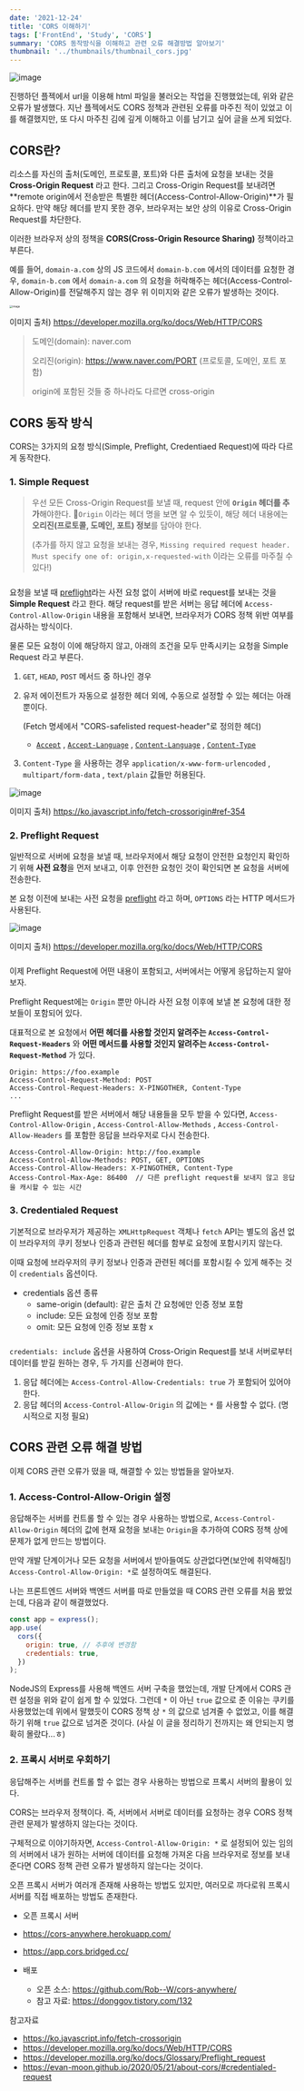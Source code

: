 ```yaml
---
date: '2021-12-24'
title: 'CORS 이해하기'
tags: ['FrontEnd', 'Study', 'CORS']
summary: 'CORS 동작방식을 이해하고 관련 오류 해결방법 알아보기'
thumbnail: '../thumbnails/thumbnail_cors.jpg'
---
```




![image](https://user-images.githubusercontent.com/70627979/147853818-867e9a63-2fe8-4b8f-b7c7-d57b8bebd417.png)

진행하던 플젝에서 url을 이용해 html 파일을 불러오는 작업을 진행했었는데, 위와 같은 오류가 발생했다. 지난 플젝에서도 CORS 정책과 관련된 오류를 마주친 적이 있었고 이를 해결했지만, 또 다시 마주친 김에 깊게 이해하고 이를 남기고 싶어 글을 쓰게 되었다.



## CORS란?

리소스를 자신의 출처(도메인, 프로토콜, 포트)와 다른 출처에 요청을 보내는 것을 **Cross-Origin Request** 라고 한다. 그리고  Cross-Origin Request를 보내려면 **remote origin에서 전송받은 특별한 헤더(Access-Control-Allow-Origin)**가 필요하다. 만약 해당 헤더를 받지 못한 경우, 브라우저는 보안 상의 이유로 Cross-Origin Request를 차단한다.

이러한 브라우저 상의 정책을 **CORS(Cross-Origin Resource Sharing)** 정책이라고 부른다.

예를 들어, `domain-a.com` 상의 JS 코드에서 `domain-b.com` 에서의 데이터를 요청한 경우, `domain-b.com` 에서 `domain-a.com` 의 요청을 허락해주는 헤더(Access-Control-Allow-Origin)를 전달해주지 않는 경우 위 이미지와 같은 오류가 발생하는 것이다.

<img src="https://user-images.githubusercontent.com/70627979/147323135-4a1ccc04-cf07-44e4-8335-467d84aaa151.png" alt="image" style="zoom: 33%;" />

이미지 출처) https://developer.mozilla.org/ko/docs/Web/HTTP/CORS

> 도메인(domain): naver.com
>
> 오리진(origin): https://www.naver.com/PORT (프로토콜, 도메인, 포트 포함)
>
> origin에 포함된 것들 중 하나라도 다르면 cross-origin



## CORS 동작 방식

CORS는 3가지의 요청 방식(Simple, Preflight, Credentiaed Request)에 따라 다르게 동작한다.



### 1. Simple Request

> 우선 모든 Cross-Origin Request를 보낼 때, request 안에  **`Origin` 헤더를 추가**해야한다. `Origin` 이라는 헤더 명을 보면 알 수 있듯이, 해당 헤더 내용에는 **오리진(프로토콜, 도메인, 포트) 정보**를 담아야 한다.
>
> (추가를 하지 않고 요청을 보내는 경우, `Missing required request header. Must specify one of: origin,x-requested-with` 이라는 오류를 마주칠 수 있다!)

##### 

요청을 보낼 때 [preflight](https://developer.mozilla.org/ko/docs/Glossary/Preflight_request)라는 사전 요청 없이 서버에 바로 request를 보내는 것을 **Simple Request** 라고 한다. 해당 request를 받은 서버는 응답 헤더에 `Access-Control-Allow-Origin`  내용을 포함해서 보내면, 브라우저가 CORS 정책 위반 여부를 검사하는 방식이다.

물론 모든 요청이 이에 해당하지 않고, 아래의 조건을 모두 만족시키는 요청을 Simple Request 라고 부른다.

1. `GET`, `HEAD`, `POST` 메서드 중 하나인 경우

2. 유저 에이전트가 자동으로 설정한 헤더 외에, 수동으로 설정할 수 있는 헤더는 아래뿐이다. 

   (Fetch 명세에서 "CORS-safelisted request-header"로 정의한 헤더)

   - [`Accept`](https://developer.mozilla.org/ko/docs/Web/HTTP/Headers/Accept) , [`Accept-Language`](https://developer.mozilla.org/ko/docs/Web/HTTP/Headers/Accept-Language) , [`Content-Language`](https://developer.mozilla.org/ko/docs/Web/HTTP/Headers/Content-Language) , [`Content-Type`](https://developer.mozilla.org/ko/docs/Web/HTTP/Headers/Content-Type)

3. `Content-Type` 을 사용하는 경우 `application/x-www-form-urlencoded` , `multipart/form-data` , `text/plain` 값들만 허용된다.



![image](https://user-images.githubusercontent.com/70627979/147328288-8d3630df-b6e5-47b6-90c0-e1a021cc0dce.png)

이미지 출처) https://ko.javascript.info/fetch-crossorigin#ref-354



### 2. Preflight Request

일반적으로 서버에 요청을 보낼 때, 브라우저에서 해당 요청이 안전한 요청인지 확인하기 위해 **사전 요청**을 먼저 보내고, 이후 안전한 요청인 것이 확인되면 본 요청을 서버에 전송한다.

본 요청 이전에 보내는 사전 요청을 [preflight](https://developer.mozilla.org/ko/docs/Glossary/Preflight_request) 라고 하며, `OPTIONS` 라는 HTTP 메서드가 사용된다.

![image](https://user-images.githubusercontent.com/70627979/147367600-1191b37d-a512-490f-bbd0-06ecbef25518.png)

이미지 출처) https://developer.mozilla.org/ko/docs/Web/HTTP/CORS

##### 

이제 Preflight Request에 어떤 내용이 포함되고, 서버에서는 어떻게 응답하는지 알아보자.

Preflight Request에는 `Origin` 뿐만 아니라 사전 요청 이후에 보낼 본 요청에 대한 정보들이 포함되어 있다. 

대표적으로 본 요청에서 **어떤 헤더를 사용할 것인지 알려주는 `Access-Control-Request-Headers`** 와 **어떤 메서드를 사용할 것인지 알려주는 `Access-Control-Request-Method`** 가 있다.

```
Origin: https://foo.example
Access-Control-Request-Method: POST
Access-Control-Request-Headers: X-PINGOTHER, Content-Type
...
```

Preflight Request를 받은 서버에서 해당 내용들을 모두 받을 수 있다면, `Access-Control-Allow-Origin` ,  `Access-Control-Allow-Methods` , `Access-Control-Allow-Headers` 를 포함한 응답을 브라우저로 다시 전송한다.

```
Access-Control-Allow-Origin: http://foo.example
Access-Control-Allow-Methods: POST, GET, OPTIONS
Access-Control-Allow-Headers: X-PINGOTHER, Content-Type
Access-Control-Max-Age: 86400  // 다른 preflight request를 보내지 않고 응답을 캐시할 수 있는 시간
```



### 3. Credentialed Request

기본적으로 브라우저가 제공하는 `XMLHttpRequest` 객체나 `fetch` API는 별도의 옵션 없이 브라우저의 쿠키 정보나 인증과 관련된 헤더를 함부로 요청에 포함시키지 않는다.

이때 요청에 브라우저의 쿠키 정보나 인증과 관련된 헤더를 포함시킬 수 있게 해주는 것이 `credentials` 옵션이다.

- credentials 옵션 종류
  - same-origin (default): 같은 출처 간 요청에만 인증 정보 포함
  - include: 모든 요청에 인증 정보 포함
  - omit: 모든 요청에 인증 정보 포함 x

#####  

`credentials: include` 옵션을 사용하여 Cross-Origin Request를 보내 서버로부터 데이터를 받길 원하는 경우, 두 가지를 신경써야 한다.

1. 응답 헤더에는 `Access-Control-Allow-Credentials: true` 가 포함되어 있어야 한다.
2. 응답 헤더의 `Access-Control-Allow-Origin` 의 값에는 `*` 를 사용할 수 없다. (명시적으로 지정 필요)



## CORS 관련 오류 해결 방법

이제 CORS 관련 오류가 떴을 때, 해결할 수 있는 방법들을 알아보자.

### 1. Access-Control-Allow-Origin 설정

응답해주는 서버를 컨트롤 할 수 있는 경우 사용하는 방법으로, `Access-Control-Allow-Origin` 헤더의 값에 현재 요청을 보내는 `Origin`을 추가하여 CORS 정책 상에 문제가 없게 만드는 방법이다.

만약 개발 단계이거나 모든 요청을 서버에서 받아들여도 상관없다면(보안에 취약해짐!) `Access-Control-Allow-Origin: *`로 설정하여도 해결된다.

나는 프론트엔드 서버와 백엔드 서버를 따로 만들었을 때 CORS 관련 오류를 처음 봤었는데, 다음과 같이 해결했었다.

```js
const app = express();
app.use(
  cors({
    origin: true, // 추후에 변경함
    credentials: true,
  })
);
```

NodeJS의 Express를 사용해 백엔드 서버 구축을 했었는데, 개발 단계에서 CORS 관련 설정을 위와 같이 쉽게 할 수 있었다. 그런데 `*` 이 아닌 `true` 값으로 준 이유는 쿠키를 사용했었는데 위에서 말했듯이 CORS 정책 상 `*` 의 값으로 넘겨줄 수 없었고, 이를 해결하기 위해 `true` 값으로 넘겨준 것이다. (사실 이 글을 정리하기 전까지는 왜 안되는지 명확히 몰랐다...ㅎ)



### 2. 프록시 서버로 우회하기

응답해주는 서버를 컨트롤 할 수 없는 경우 사용하는 방법으로 프록시 서버의 활용이 있다.

CORS는 브라우저 정책이다. 즉, 서버에서 서버로 데이터를 요청하는 경우 CORS 정책 관련 문제가 발생하지 않는다는 것이다. 

구체적으로 이야기하자면, `Access-Control-Allow-Origin: *` 로 설정되어 있는 임의의 서버에서 내가 원하는 서버에 데이터를 요청해 가져온 다음 브라우저로 정보를 보내준다면 CORS 정책 관련 오류가 발생하지 않는다는 것이다.

오픈 프록시 서버가 여러개 존재해 사용하는 방법도 있지만, 여러모로 까다로워 프록시 서버를 직접 배포하는 방법도 존재한다.

-  오픈 프록시 서버
  - https://cors-anywhere.herokuapp.com/
  - https://app.cors.bridged.cc/

- 배포
  - 오픈 소스: https://github.com/Rob--W/cors-anywhere/
  - 참고 자료: https://donggov.tistory.com/132





참고자료

- https://ko.javascript.info/fetch-crossorigin
- https://developer.mozilla.org/ko/docs/Web/HTTP/CORS
- https://developer.mozilla.org/ko/docs/Glossary/Preflight_request
- https://evan-moon.github.io/2020/05/21/about-cors/#credentialed-request